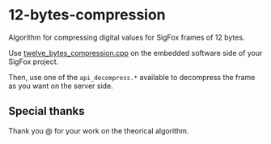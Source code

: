 # 12-bytes-compression
Algorithm for compressing digital values for SigFox frames of 12 bytes.

Use [twelve_bytes_compression.cpp](./twelve_bytes_compression.cpp) on the embedded software side of your SigFox project.

Then, use one of the `api_decompress.*` available to decompress the frame as you want on the server side.

## Special thanks

Thank you @ for your work on the theorical algorithm.